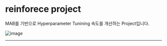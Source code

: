 # reinforece project

MAB를 기반으로 Hyperparameter Tunining 속도를 개선하는 Project입니다.

![image](https://user-images.githubusercontent.com/95091156/206910173-bc7b07b6-4bac-44d7-ad89-e70fb6e04a7f.png)

***

